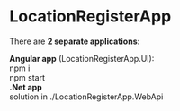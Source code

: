 # LocationRegisterApp

There are **2 separate applications**:

**Angular app** (LocationRegisterApp.UI): <br>
   npm i <br>
   npm start <br>
**.Net app** <br>
   solution in ./LocationRegisterApp.WebApi

